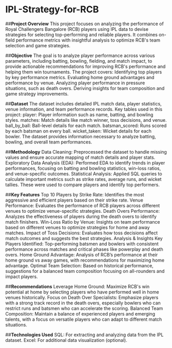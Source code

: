 # IPL-Strategy-for-RCB


##**Project Overview**
This project focuses on analyzing the performance of Royal Challengers Bangalore (RCB) players using IPL data to devise strategies for selecting top-performing and reliable players. It combines on-field performance metrics with insightful analysis to optimize RCB's team selection and game strategies.

##**Objective**
The goal is to analyze player performance across various parameters, including batting, bowling, fielding, and match impact, to provide actionable recommendations for improving RCB's performance and helping them win tournaments. 
The project covers:
Identifying top players by key performance metrics.
Evaluating home ground advantages and performance by venue.
Analyzing player performance in pressure situations, such as death overs.
Deriving insights for team composition and game strategy improvements.

##**Dataset**
The dataset includes detailed IPL match data, player statistics, venue information, and team performance records.
Key tables used in this project:
player: Player information such as name, batting, and bowling styles.
matches: Match details like match winner, toss decisions, and venue.
ball_by_ball: Ball-level details for each match.
batsman_scored: Runs scored by each batsman on every ball.
wicket_taken: Wicket details for each bowler.
The dataset provides information necessary to analyze batting, bowling, and overall team performances.

##**Methodology**
Data Cleaning: Preprocessed the dataset to handle missing values and ensure accurate mapping of match details and player stats.
Exploratory Data Analysis (EDA): Performed EDA to identify trends in player performances, focusing on batting and bowling statistics, win-loss ratios, and venue-specific outcomes.
Statistical Analysis: Applied SQL queries to calculate important metrics such as strike rates, average runs, and wicket tallies. These were used to compare players and identify top performers.

##**Key Features**
Top 10 Players by Strike Rate: Identifies the most aggressive and efficient players based on their strike rate.
Venue Performance: Evaluates the performance of RCB players across different venues to optimize venue-specific strategies.
Death Overs Performance: Analyzes the effectiveness of players during the death overs to identify match finishers.
Win-Loss Ratio by Venue: Insights on team performance based on different venues to optimize strategies for home and away matches.
Impact of Toss Decisions: Evaluates how toss decisions affect match outcomes and suggests the best strategies.
Analysis & Insights
Key Players Identified: Top-performing batsmen and bowlers with consistent performance across matches and critical phases like powerplay and death overs.
Home Ground Advantage: Analysis of RCB’s performance at their home ground vs away games, with recommendations for maximizing home advantage.
Optimal Team Selection: Based on historical performance, suggestions for a balanced team composition focusing on all-rounders and impact players.

##**Recommendations**
Leverage Home Ground: Maximize RCB's win potential at home by selecting players who have performed well in home venues historically.
Focus on Death Over Specialists: Emphasize players with a strong track record in the death overs, especially bowlers who can restrict runs and batsmen who can accelerate the scoring.
Balanced Team Composition: Maintain a balance of experienced players and emerging talents, with a focus on versatile players who can adapt to different match situations.

##**Technologies Used**
SQL: For extracting and analyzing data from the IPL dataset.
Excel: For additional data visualization (optional).
